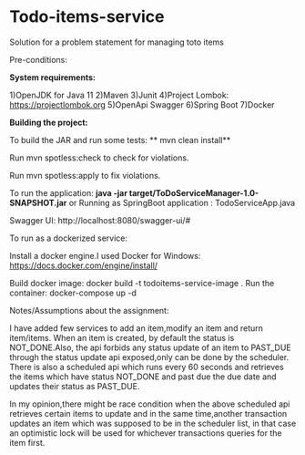 # Todo-items-service
Solution for a problem statement for managing toto items

Pre-conditions:

**System requirements:**

1)OpenJDK for Java 11
2)Maven
3)Junit
4)Project Lombok: https://projectlombok.org
5)OpenApi Swagger
6)Spring Boot
7)Docker

**Building the project:**

To build the JAR and run some tests:
** mvn clean install**

Run mvn spotless:check to check for violations.

Run mvn spotless:apply to fix violations.

To run the application:
**java -jar target/ToDoServiceManager-1.0-SNAPSHOT.jar**
or
Running as SpringBoot application : TodoServiceApp.java

Swagger UI: http://localhost:8080/swagger-ui/#

To run as a dockerized service:

Install a docker engine.I used Docker for Windows: https://docs.docker.com/engine/install/

Build docker image: docker build -t todoitems-service-image .
Run the container: docker-compose up -d

Notes/Assumptions about the assignment:

I have added few services to add an item,modify an item and return item/items.
When an item is created, by default the status is NOT_DONE.Also, the api forbids any status update of
an item to PAST_DUE through the status update api exposed,only can be done by the scheduler.
There is also a scheduled api which runs every 60 seconds and retrieves the items which have
status NOT_DONE and past due the due date and updates their status as PAST_DUE.

In my opinion,there might be race condition when the above scheduled api retrieves certain items
to update and in the same time,another transaction updates an item which was supposed to be in the scheduler list,
in that case an optimistic lock will be used for whichever transactions queries for the item first.